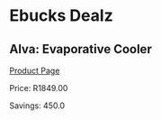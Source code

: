 
# Ebucks Dealz
## Alva: Evaporative Cooler
[Product Page](https://www.ebucks.com/web/shop/productSelected.do?prodId=1187305210&catId=704982758)

Price: R1849.00

Savings: 450.0


	